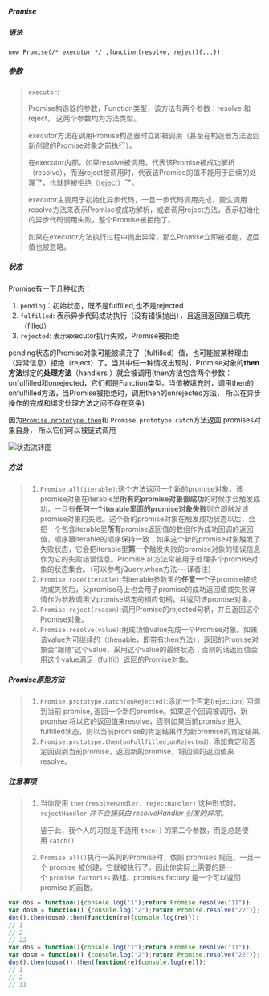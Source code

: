 ##### Promise


##### 语法

```
new Promise(/* executor */ ,function(resolve, reject){...});
```

##### 参数

> `executor`:
>
> Promise构造器的参数，Function类型，该方法有两个参数：resolve 和 reject， 这两个参数均为方法类型。
>
> executor方法在调用Promise构造器时立即被调用（甚至在构造器方法返回新创建的Promise对象之前执行）。
>
> 在executor内部，如果resolve被调用，代表该Promise被成功解析（resolve），而当reject被调用时，代表该Promise的值不能用于后续的处理了，也就是被拒绝（reject）了。
>
> executor主要用于初始化异步代码，一旦一步代码调用完成，要么调用resolve方法来表示Promise被成功解析，或者调用reject方法，表示初始化的异步代码调用失败，整个Promise被拒绝了。
>
> 如果在executor方法执行过程中抛出异常，那么Promise立即被拒绝，返回值也被忽略。

##### 状态

Promise有一下几种状态：

1. `pending`：初始状态，既不是fulfilled,也不是rejected
2. `fulfilled`: 表示异步代码成功执行（没有错误抛出），且返回返回值已填充（filled）
3. `rejected`: 表示executor执行失败，Promise被拒绝

pending状态的Promise对象可能被填充了（fulfilled）值，也可能被某种理由（异常信息）拒绝（reject）了。当其中任一种情况出现时，Promise对象的**then方法**绑定的**处理方法**（handlers ）就会被调用(then方法包含两个参数：onfulfilled和onrejected，它们都是Function类型。当值被填充时，调用then的onfulfilled方法，当Promise被拒绝时，调用then的onrejected方法， 所以在异步操作的完成和绑定处理方法之间不存在竞争)

因为[`Promise.prototype.then`](https://developer.mozilla.org/zh-CN/docs/Web/JavaScript/Reference/Global_Objects/Promise/then)和 `Promise.prototype.catch`方法返回 promises对象自身， 所以它们可以被链式调用

![状态流转图](https://mdn.mozillademos.org/files/8633/promises.png)

##### 方法

> 1. `Promise.all(iterable)`:这个方法返回一个新的promise对象，该promise对象在iterable里**所有的promise对象都成功**的时候才会触发成功，一旦有**任何一个iterable里面的promise对象失败**则立即触发该promise对象的失败。这个新的promise对象在触发成功状态以后，会把一个包含iterable里**所有**promise返回值的数组作为成功回调的返回值，顺序跟iterable的顺序保持一致；如果这个新的promise对象触发了失败状态，它会把iterable里**第一个**触发失败的promise对象的错误信息作为它的失败错误信息。Promise.all方法常被用于处理多个promise对象的状态集合。（可以参考jQuery.when方法---译者注）
> 2. `Promise.race(iterable)`:当iterable参数里的**任意一个**子promise被成功或失败后，父promise马上也会用子promise的成功返回值或失败详情作为参数调用父promise绑定的相应句柄，并返回该promise对象。
> 3. `Promise.reject(reason)`:调用Promise的rejected句柄，并且返回这个Promise对象。
> 4. `Promise.resolve(value)`:用成功值value完成一个Promise对象。如果该value为可继续的（thenable，即带有then方法），返回的Promise对象会“跟随”这个value，采用这个value的最终状态；否则的话返回值会用这个value满足（fullfil）返回的Promise对象。

##### Promise原型方法

> 1. `Promise.prototype.catch(onRejected)`:添加一个否定(rejection) 回调到当前 promise, 返回一个新的promise。如果这个回调被调用，新 promise 将以它的返回值来resolve，否则如果当前promise 进入fulfilled状态，则以当前promise的肯定结果作为新promise的肯定结果.
> 2. `Promise.prototype.then(onFullfilled,onRejected)`: 添加肯定和否定回调到当前promise，返回新的promise，将回调的返回值来resolve。

##### 注意事项

> 1. 当你使用 `then(resolveHandler, rejectHandler)` 这种形式时，`rejectHandler` *并不会捕获由 resolveHandler 引发的异常*。
>
>    鉴于此，我个人的习惯是不适用 `then()` 的第二个参数，而是总是使用 `catch()`
>
> 2. `Promise.all()`执行一系列的Promise时，依照 promises 规范，一旦一个 promise 被创建，它就被执行了。因此你实际上需要的是一个 `promise factories` 数组。promises factory 是一个可以返回 promise 的函数。

```javascript
var dos = function(){console.log("1");return Promise.resolve("11")};
var dosm = function() {console.log("2");return Promise.resolve("22")};
dos().then(dosm).then(function(re){console.log(re)});
// 1
// 2
// 22
var dos = function(){console.log("1");return Promise.resolve("11")};
var dosm = function() {console.log("2");return Promise.resolve("22")};
dos().then(dosm()).then(function(re){console.log(re)});
// 1
// 2
// 11
```


